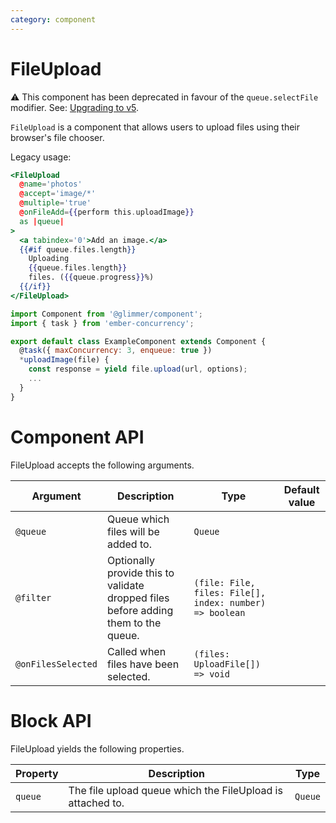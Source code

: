 ```yaml
---
category: component
---
```


# FileUpload

⚠️ This component has been deprecated in favour of the `queue.selectFile` modifier. See: [Upgrading to v5](../../docs/upgrade-guide#fileupload-component).

`FileUpload` is a component that allows users to upload files using their browser's file chooser.

Legacy usage:

```hbs
<FileUpload
  @name='photos'
  @accept='image/*'
  @multiple='true'
  @onFileAdd={{perform this.uploadImage}}
  as |queue|
>
  <a tabindex='0'>Add an image.</a>
  {{#if queue.files.length}}
    Uploading
    {{queue.files.length}}
    files. ({{queue.progress}}%)
  {{/if}}
</FileUpload>
```

```js
import Component from '@glimmer/component';
import { task } from 'ember-concurrency';

export default class ExampleComponent extends Component {
  @task({ maxConcurrency: 3, enqueue: true })
  *uploadImage(file) {
    const response = yield file.upload(url, options);
    ...
  }
}
```

# Component API

FileUpload accepts the following arguments.

| Argument           | Description                                                                        | Type                                                    | Default value |
| ------------------ | ---------------------------------------------------------------------------------- | ------------------------------------------------------- | ------------- |
| `@queue`           | Queue which files will be added to.                                                | `Queue`                                                 |               |
| `@filter`          | Optionally provide this to validate dropped files before adding them to the queue. | `(file: File, files: File[], index: number) => boolean` |               |
| `@onFilesSelected` | Called when files have been selected.                                              | `(files: UploadFile[]) => void`                         |               |

# Block API

FileUpload yields the following properties.

| Property | Description                                                | Type    |
| -------- | ---------------------------------------------------------- | ------- |
| `queue`  | The file upload queue which the FileUpload is attached to. | `Queue` |
